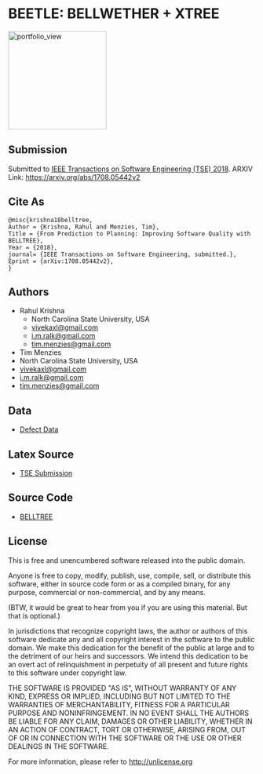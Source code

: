 # BEETLE: **BELL**WETHER + **XTREE**
<img width="200" alt="portfolio_view" src="https://s3.amazonaws.com/images.static.steveweissmusic.com/products/images/uploads/popup/SW-450.jpg">

## Submission 

Submitted to [IEEE Transactions on Software Engineering (TSE) 2018](https://www.computer.org/web/tse). ARXIV Link: https://arxiv.org/abs/1708.05442v2

## Cite As

```
@misc{krishna18belltree,
Author = {Krishna, Rahul and Menzies, Tim},
Title = {From Prediction to Planning: Improving Software Quality with BELLTREE},
Year = {2018},
journal= {IEEE Transactions on Software Engineering, submitted.},
Eprint = {arXiv:1708.05442v2},
}
```

## Authors

+ Rahul Krishna
  + North Carolina State University, USA
  + vivekaxl@gmail.com
  + i.m.ralk@gmail.com
  + tim.menzies@gmail.com
+  Tim Menzies
  + North Carolina State University, USA
  + vivekaxl@gmail.com
  + i.m.ralk@gmail.com
  + tim.menzies@gmail.com

## Data

+ [Defect Data](/src/data)

## Latex Source

+ [TSE Submission](/docs/1708.05442/)

## Source Code

+ [BELLTREE](/src/)

## License

This is free and unencumbered software released into the public domain.

Anyone is free to copy, modify, publish, use, compile, sell, or distribute this software, either in source code form or as a compiled binary, for any purpose, commercial or non-commercial, and by any means.

(BTW, it would be great to hear from you if you are using this material. But that is optional.)

In jurisdictions that recognize copyright laws, the author or authors of this software dedicate any and all copyright interest in the software to the public domain. We make this dedication for the benefit of the public at large and to the detriment of our heirs and successors. We intend this dedication to be an overt act of relinquishment in perpetuity of all present and future rights to this software under copyright law.

THE SOFTWARE IS PROVIDED "AS IS", WITHOUT WARRANTY OF ANY KIND, EXPRESS OR IMPLIED, INCLUDING BUT NOT LIMITED TO THE WARRANTIES OF MERCHANTABILITY, FITNESS FOR A PARTICULAR PURPOSE AND NONINFRINGEMENT. IN NO EVENT SHALL THE AUTHORS BE LIABLE FOR ANY CLAIM, DAMAGES OR OTHER LIABILITY, WHETHER IN AN ACTION OF CONTRACT, TORT OR OTHERWISE, ARISING FROM, OUT OF OR IN CONNECTION WITH THE SOFTWARE OR THE USE OR OTHER DEALINGS IN THE SOFTWARE.

For more information, please refer to http://unlicense.org
